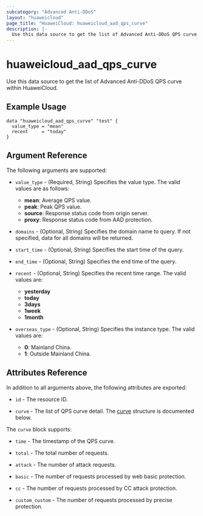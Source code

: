 ```yaml
---
subcategory: "Advanced Anti-DDoS"
layout: "huaweicloud"
page_title: "HuaweiCloud: huaweicloud_aad_qps_curve"
description: |-
  Use this data source to get the list of Advanced Anti-DDoS QPS curve within HuaweiCloud.
---
```


# huaweicloud_aad_qps_curve

Use this data source to get the list of Advanced Anti-DDoS QPS curve within HuaweiCloud.

## Example Usage

```hcl
data "huaweicloud_aad_qps_curve" "test" {
  value_type = "mean"
  recent     = "today"
}
```

## Argument Reference

The following arguments are supported:

* `value_type` - (Required, String) Specifies the value type.
  The valid values are as follows:
  + **mean**: Average QPS value.
  + **peak**: Peak QPS value.
  + **source**: Response status code from origin server.
  + **proxy**: Response status code from AAD protection.

* `domains` - (Optional, String) Specifies the domain name to query. If not specified, data for all domains will be returned.

* `start_time` - (Optional, String) Specifies the start time of the query.

* `end_time` - (Optional, String) Specifies the end time of the query.

* `recent` - (Optional, String) Specifies the recent time range.
  The valid values are:
  + **yesterday**
  + **today**
  + **3days**
  + **1week**
  + **1month**

* `overseas_type` - (Optional, String) Specifies the instance type.
  The valid values are:
  + **0**: Mainland China.
  + **1**: Outside Mainland China.

## Attributes Reference

In addition to all arguments above, the following attributes are exported:

* `id` - The resource ID.

* `curve` - The list of QPS curve detail.
  The [curve](#curve_struct) structure is documented below.

<a name="curve_struct"></a>
The `curve` block supports:

* `time` - The timestamp of the QPS curve.

* `total` - The total number of requests.

* `attack` - The number of attack requests.

* `basic` - The number of requests processed by web basic protection.

* `cc` - The number of requests processed by CC attack protection.

* `custom_custom` - The number of requests processed by precise protection.

